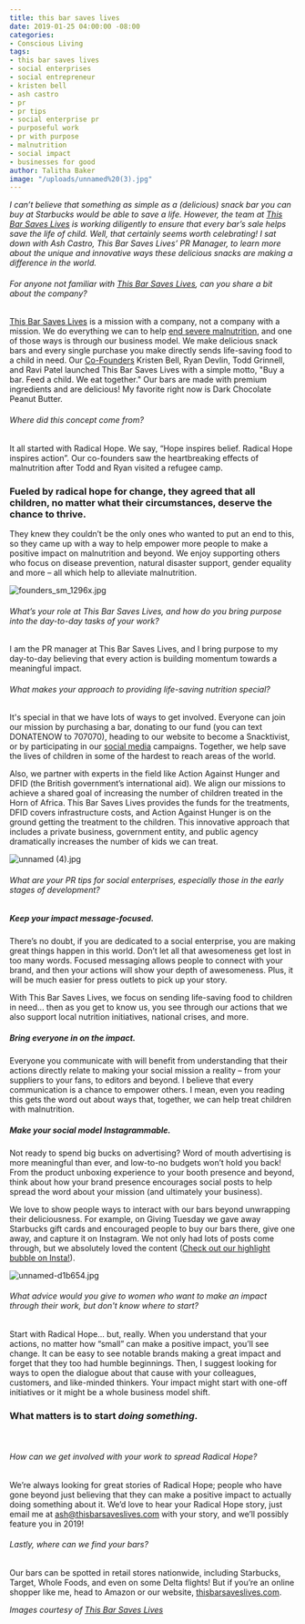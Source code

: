 ```yaml
---
title: this bar saves lives
date: 2019-01-25 04:00:00 -08:00
categories:
- Conscious Living
tags:
- this bar saves lives
- social enterprises
- social entrepreneur
- kristen bell
- ash castro
- pr
- pr tips
- social enterprise pr
- purposeful work
- pr with purpose
- malnutrition
- social impact
- businesses for good
author: Talitha Baker
image: "/uploads/unnamed%20(3).jpg"
---
```


_I can’t believe that something as simple as a (delicious) snack bar you can buy at Starbucks would be able to save a life. However, the team at [This Bar Saves Lives](https://www.thisbarsaveslives.com/) is working diligently to ensure that every bar’s sale helps save the life of child. Well, that certainly seems worth celebrating! I sat down with Ash Castro, This Bar Saves Lives’ PR Manager, to learn more about the unique and innovative ways these delicious snacks are making a difference in the world._

###### For anyone not familiar with [This Bar Saves Lives](https://www.thisbarsaveslives.com/), can you share a bit about the company?

[This Bar Saves Lives](https://www.thisbarsaveslives.com/) is a mission with a company, not a company with a mission. We do everything we can to help [end severe malnutrition](https://www.thisbarsaveslives.com/pages/learn), and one of those ways is through our business model. We make delicious snack bars and every single purchase you make directly sends life-saving food to a child in need. Our [Co-Founders](https://www.thisbarsaveslives.com/pages/our-founders) Kristen Bell, Ryan Devlin, Todd Grinnell, and Ravi Patel launched This Bar Saves Lives with a simple motto, "Buy a bar. Feed a child. We eat together." Our bars are made with premium ingredients and are delicious! My favorite right now is Dark Chocolate Peanut Butter.  

###### Where did this concept come from?

It all started with Radical Hope. We say, “Hope inspires belief. Radical Hope inspires action”. Our co-founders saw the heartbreaking effects of malnutrition after Todd and Ryan visited a refugee camp. 

### Fueled by radical hope for change, they agreed that all children, no matter what their circumstances, deserve the chance to thrive. 

They knew they couldn’t be the only ones who wanted to put an end to this, so they came up with a way to help empower more people to make a positive impact on malnutrition and beyond. We enjoy supporting others who focus on disease prevention, natural disaster support, gender equality and more – all which help to alleviate malnutrition. 

![founders_sm_1296x.jpg](/uploads/founders_sm_1296x.jpg)

###### What’s your role at This Bar Saves Lives, and how do you bring purpose into the day-to-day tasks of your work?

I am the PR manager at This Bar Saves Lives, and I bring purpose to my day-to-day believing that every action is building momentum towards a meaningful impact.

###### What makes your approach to providing life-saving nutrition special?

It's special in that we have lots of ways to get involved. Everyone can join our mission by purchasing a bar, donating to our fund (you can text DONATENOW to 707070), heading to our website to become a Snacktivist, or by participating in our [social media](https://www.instagram.com/thisbar/) campaigns. Together, we help save the lives of children in some of the hardest to reach areas of the world.

Also, we partner with experts in the field like Action Against Hunger and DFID (the British government’s international aid). We align our missions to achieve a shared goal of increasing the number of children treated in the Horn of Africa. This Bar Saves Lives provides the funds for the treatments, DFID covers infrastructure costs, and Action Against Hunger is on the ground getting the treatment to the children. This innovative approach that includes a private business, government entity, and public agency dramatically increases the number of kids we can treat. 

![unnamed (4).jpg](/uploads/unnamed%20(4).jpg)

###### What are your PR tips for social enterprises, especially those in the early stages of development?

##### Keep your impact message-focused. 

There’s no doubt, if you are dedicated to a social enterprise, you are making great things happen in this world. Don’t let all that awesomeness get lost in too many words. Focused messaging allows people to connect with your brand, and then your actions will show your depth of awesomeness. Plus, it will be much easier for press outlets to pick up your story. 

With This Bar Saves Lives, we focus on sending life-saving food to children in need… then as you get to know us, you see through our actions that we also support local nutrition initiatives, national crises, and more. 

##### Bring everyone in on the impact.

Everyone you communicate with will benefit from understanding that their actions directly relate to making your social mission a reality – from your suppliers to your fans, to editors and beyond. I believe that every communication is a chance to empower others. I mean, even you reading this gets the word out about ways that, together, we can help treat children with malnutrition.

##### Make your social model Instagrammable.

Not ready to spend big bucks on advertising? Word of mouth advertising is more meaningful than ever, and low-to-no budgets won’t hold you back! From the product unboxing experience to your booth presence and beyond, think about how your brand presence encourages social posts to help spread the word about your mission (and ultimately your business). 

We love to show people ways to interact with our bars beyond unwrapping their deliciousness. For example, on Giving Tuesday we gave away Starbucks gift cards and encouraged people to buy our bars there, give one away, and capture it on Instagram. We not only had lots of posts come through, but we absolutely loved the content ([Check out our highlight bubble on Insta!](https://www.instagram.com/thisbar/)). 

![unnamed-d1b654.jpg](/uploads/unnamed-d1b654.jpg)

###### What advice would you give to women who want to make an impact through their work, but don't know where to start?

Start with Radical Hope… but, really. When you understand that your actions, no matter how “small” can make a positive impact, you’ll see change. It can be easy to see notable brands making a great impact and forget that they too had humble beginnings. Then, I suggest looking for ways to open the dialogue about that cause with your colleagues, customers, and like-minded thinkers. Your impact might start with one-off initiatives or it might be a whole business model shift. 

### What matters is to start _doing something_.  
<br>

###### How can we get involved with your work to spread Radical Hope?

We’re always looking for great stories of Radical Hope; people who have gone beyond just believing that they can make a positive impact to actually doing something about it. We’d love to hear your Radical Hope story, just email me at ash@thisbarsaveslives.com with your story, and we’ll possibly feature you in 2019! 

###### Lastly, where can we find your bars?

Our bars can be spotted in retail stores nationwide, including Starbucks, Target, Whole Foods, and even on some Delta flights! But if you’re an online shopper like me, head to Amazon or our website, [thisbarsaveslives.com](https://www.thisbarsaveslives.com/). 

_Images courtesy of [This Bar Saves Lives](https://www.thisbarsaveslives.com/)_